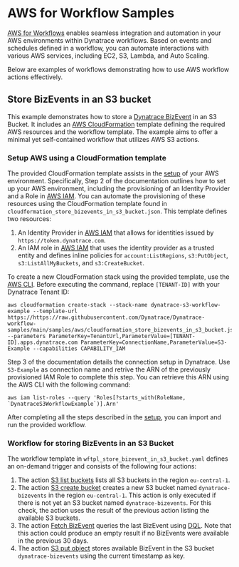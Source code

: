# AWS for Workflow Samples

[AWS for Workflows](https://docs.dynatrace.com/docs/platform-modules/automations/workflows/actions/aws) enables seamless integration and automation in your  AWS environments within Dynatrace workflows. Based on events and schedules defined in a workflow, you can automate interactions with various AWS services, including  EC2, S3, Lambda, and Auto Scaling.

Below are examples of workflows demonstrating how to use AWS workflow actions effectively.

## Store BizEvents in an S3 bucket

This example demonstrates how to store a [Dynatrace BizEvent](https://docs.dynatrace.com/docs/platform-modules/business-analytics/ba-basic-concepts#business-events-end-to-end-use-case) in an S3 Bucket.
It includes an [AWS CloudFormation](https://aws.amazon.com/cloudformation/) template defining the required AWS resources and the workflow template.
The example aims to offer a minimal yet self-contained workflow that utilizes AWS S3 actions.

### Setup AWS using a CloudFormation template
The provided CloudFormation template assists in the [setup](https://docs.dynatrace.com/docs/platform-modules/automations/workflows/actions/aws/aws-workflows-setup) of your AWS environment.
Specifically, Step 2 of the documentation outlines how to set up your AWS environment, including the provisioning of an Identity Provider and a Role in [AWS IAM](https://docs.aws.amazon.com/iam/).
You can automate the provisioning of these resources using the CloudFormation template found in `cloudformation_store_bizevents_in_s3_bucket.json`.
This template defines two resources:
1. An Identity Provider in [AWS IAM](https://docs.aws.amazon.com/iam/) that allows for identities issued by `https://token.dynatrace.com`.
2. An IAM role in [AWS IAM](https://docs.aws.amazon.com/iam/) that uses the identity provider as a trusted entity and defines inline policies for `account:ListRegions`, `s3:PutObject`, `s3:ListAllMyBuckets`, and `s3:CreateBucket`.


To create a new CloudFormation stack using the provided template, use the [AWS CLI](https://aws.amazon.com/cli/). Before executing the command, replace `[TENANT-ID]` with your Dynatrace Tenant ID:

```
aws cloudformation create-stack --stack-name dynatrace-s3-workflow-example --template-url https://https://raw.githubusercontent.com/Dynatrace/Dynatrace-workflow-samples/main/samples/aws/cloudformation_store_bizevents_in_s3_bucket.json --parameters ParameterKey=TenantUrl,ParameterValue=[TENANT-ID].apps.dynatrace.com ParameterKey=ConnectionName,ParameterValue=S3-Example --capabilities CAPABILITY_IAM
```

Step 3 of the documentation details the connection setup in Dynatrace. Use `S3-Example` as connection name and retrive the ARN of the previously provisioned IAM Role to complete this step. You can retrieve this ARN using the AWS CLI with the following command:
```
aws iam list-roles --query 'Roles[?starts_with(RoleName, `DynatraceS3WorkflowExample`)].Arn'
```

After completing all the steps described in the [setup](https://docs.dynatrace.com/docs/platform-modules/automations/workflows/actions/aws/aws-workflows-setup), you can import and run the provided workflow. 

### Workflow for storing BizEvents in an S3 Bucket
The workflow template in `wftpl_store_bizevent_in_s3_bucket.yaml`  defines an on-demand trigger and consists of the following four actions:
1. The action [S3 list buckets](https://docs.dynatrace.com/docs/platform-modules/automations/workflows/actions/aws/aws-workflows-actions-s3#list-buckets) lists all S3 buckets in the region `eu-central-1`.
2. The action [S3 create bucket](https://docs.dynatrace.com/docs/platform-modules/automations/workflows/actions/aws/aws-workflows-actions-s3#create-bucket) creates a new S3 bucket named `dynatrace-bizevents` in the region `eu-central-1`. This action is only executed if there is not yet an S3 bucket named `dynatrace-bizevents`. For this check, the action uses the result of the previous action listing the available S3 buckets.
3. The action [Fetch BizEvent](https://docs.dynatrace.com/docs/platform-modules/automations/workflows/default-workflow-actions/dql-query-workflow-action) queries the last BizEvent using [DQL](https://docs.dynatrace.com/docs/platform/grail/dynatrace-query-language). Note that this action could produce an empty result if no BizEvents were available in the previous 30 days.
4. The action [S3 put object](https://docs.dynatrace.com/docs/platform-modules/automations/workflows/actions/aws/aws-workflows-actions-s3#put-object) stores available BizEvent in the S3 bucket `dynatrace-bizevents` using the current timestamp as key.